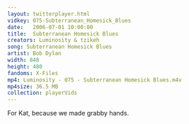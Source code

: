 ```yaml
---
layout: twitterplayer.html
vidkey: 075-Subterranean_Homesick_Blues
date:   2006-07-01 10:00:00
title:  Subterranean Homesick Blues
creators: Luminosity & tzikeh
song: Subterranean Homesick Blues
artist: Bob Dylan
width: 848
height: 480
fandoms: X-Files
mp4: Luminosity - 075 - Subterranean Homesick Blues.m4v
mp4size: 36.5 MB
collection: playerVids
---
```


  <div>
  For Kat, because we made grabby hands.
  </div>
  